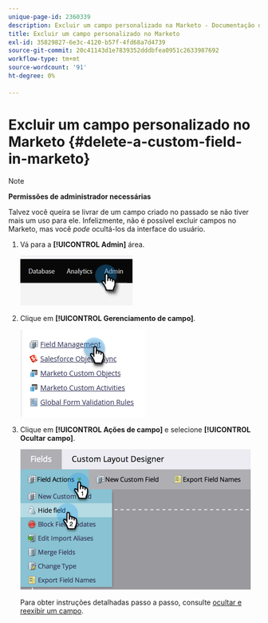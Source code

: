 ```yaml
---
unique-page-id: 2360339
description: Excluir um campo personalizado na Marketo - Documentação do Marketo - Documentação do produto
title: Excluir um campo personalizado no Marketo
exl-id: 35829827-6e3c-4120-b57f-4fd68a7d4739
source-git-commit: 20c41143d1e7839352dddbfea0951c2633987692
workflow-type: tm+mt
source-wordcount: '91'
ht-degree: 0%

---
```


# Excluir um campo personalizado no Marketo {#delete-a-custom-field-in-marketo}

>[!NOTE]
>
>**Permissões de administrador necessárias**

Talvez você queira se livrar de um campo criado no passado se não tiver mais um uso para ele. Infelizmente, não é possível excluir campos no Marketo, mas você _pode_ ocultá-los da interface do usuário.

1. Vá para a **[!UICONTROL Admin]** área.

   ![](assets/delete-a-custom-field-in-marketo-1.png)

1. Clique em **[!UICONTROL Gerenciamento de campo]**.

   ![](assets/delete-a-custom-field-in-marketo-2.png)

1. Clique em **[!UICONTROL Ações de campo]** e selecione **[!UICONTROL Ocultar campo]**.

   ![](assets/delete-a-custom-field-in-marketo-3.png)

   Para obter instruções detalhadas passo a passo, consulte [ocultar e reexibir um campo](/help/marketo/product-docs/administration/field-management/hide-and-unhide-a-field.md).
